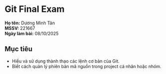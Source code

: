 # Git Final Exam  
**Họ tên:** Dương Minh Tân  
**MSSV:** 221667  
**Ngày làm bài:** 08/10/2025  

##  Mục tiêu  
- Hiểu và sử dụng thành thạo các lệnh cơ bản của Git.  
- Biết cách quản lý phiên bản mã nguồn trong project cá nhân hoặc nhóm.
